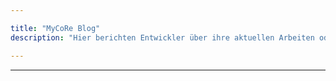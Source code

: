 ```yaml
---

title: "MyCoRe Blog"
description: "Hier berichten Entwickler über ihre aktuellen Arbeiten oder tauschen HowTos aus. Weiterhin können neue Anwendungen vorgestellt und über Community-Aktivitäten berichtet werden."

---
```


<hr />
